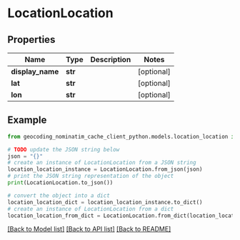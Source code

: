 # LocationLocation


## Properties

Name | Type | Description | Notes
------------ | ------------- | ------------- | -------------
**display_name** | **str** |  | [optional] 
**lat** | **str** |  | [optional] 
**lon** | **str** |  | [optional] 

## Example

```python
from geocoding_nominatim_cache_client_python.models.location_location import LocationLocation

# TODO update the JSON string below
json = "{}"
# create an instance of LocationLocation from a JSON string
location_location_instance = LocationLocation.from_json(json)
# print the JSON string representation of the object
print(LocationLocation.to_json())

# convert the object into a dict
location_location_dict = location_location_instance.to_dict()
# create an instance of LocationLocation from a dict
location_location_from_dict = LocationLocation.from_dict(location_location_dict)
```
[[Back to Model list]](../README.md#documentation-for-models) [[Back to API list]](../README.md#documentation-for-api-endpoints) [[Back to README]](../README.md)


